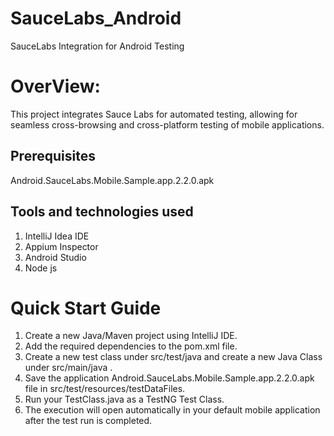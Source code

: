 # SauceLabs_Android
SauceLabs Integration for Android Testing

# OverView:
This project integrates Sauce Labs for automated testing, allowing for seamless cross-browsing and cross-platform testing of mobile applications.
## Prerequisites
Android.SauceLabs.Mobile.Sample.app.2.2.0.apk
## Tools and technologies used
1. IntelliJ Idea IDE
2. Appium Inspector
3. Android Studio
4. Node js
# Quick Start Guide
1. Create a new Java/Maven project using IntelliJ IDE.
2. Add the required dependencies to the pom.xml file.
3. Create a new test class under src/test/java and create a new Java Class under src/main/java .
4. Save the application Android.SauceLabs.Mobile.Sample.app.2.2.0.apk file in src/test/resources/testDataFiles.
5. Run your TestClass.java as a TestNG Test Class.
6. The execution will open automatically in your default mobile application after the test run is completed.





